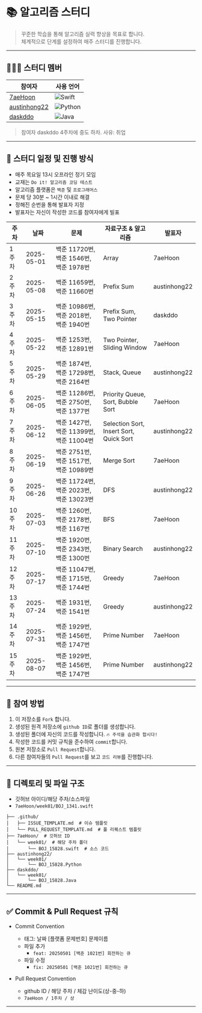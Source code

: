 # 📚 알고리즘 스터디 

> 꾸준한 학습을 통해 알고리즘 실력 향상을 목표로 합니다.  
> 체계적으로 단계를 설정하여 매주 스터디를 진행합니다.

---

## 🙋🏻‍♂️ 스터디 멤버

| 참여자        | 사용 언어               |
| ------------- | ----------------------- |
| [7aeHoon](https://github.com/7aeHoon)       | ![Swift](https://img.shields.io/badge/Swift-FA7343?style=flat&logo=swift&logoColor=white)           |
| [austinhong22](https://github.com/austinhong22)   | ![Python](https://img.shields.io/badge/Python-3776AB?style=flat&logo=python&logoColor=white)                    |
| [daskddo](https://github.com/daskddo)       | ![Java](https://img.shields.io/badge/Java-007396?style=flat&logo=java&logoColor=white)        |

> 참여자 daskddo 4주차에 중도 하차. 사유: 취업

--- 

## 📅 스터디 일정 및 진행 방식

- 매주 목요일 13시 오프라인 정기 모임
- 교재는 `Do it! 알고리즘 코딩 테스트` 
- 알고리즘 플랫폼은 `백준` 및 `프로그래머스`
- 문제 당 30분 ~ 1시간 이내로 해결
- 정해진 순번을 통해 발표자 지정
- 발표자는 자신이 작성한 코드를 참여자에게 빌표

| 주차 | 날짜        | 문제          | 자료구조 & 알고리즘    | 발표자     |
| --- | ---------- | ----------- | --------- | --------- |
| 1 주차 | 2025-05-01 | 백준 11720번, 백준 1546번, 백준 1978번  | Array | 7aeHoon |
| 2 주차 | 2025-05-08 | 백준 11659번, 백준 11660번 | Prefix Sum | austinhong22 |
| 3 주차 | 2025-05-15 | 백준 10986번, 백준 2018번, 백준 1940번 | Prefix Sum, Two Pointer | daskddo |
| 4 주차 | 2025-05-22 | 백준 1253번, 백준 12891번 | Two Pointer, Sliding Window | 7aeHoon |
| 5 주차 | 2025-05-29 | 백준 1874번, 백준 17298번, 백준 2164번 | Stack, Queue | austinhong22 |
| 6 주차 | 2025-06-05 | 백준 11286번, 백준 2750번, 백준 1377번 | Priority Queue, Sort, Bubble Sort | 7aeHoon |
| 7 주차 | 2025-06-12 | 백준 1427번, 백준 11399번, 백준 11004번 | Selection Sort, Insert Sort, Quick Sort | austinhong22 |
| 8 주차 | 2025-06-19 | 백준 2751번, 백준 1517번, 백준 10989번 | Merge Sort | 7aeHoon |
| 9 주차 | 2025-06-26 | 백준 11724번, 백준 2023번, 백준 13023번 | DFS | austinhong22 | 
| 10 주차 | 2025-07-03 | 백준 1260번, 백준 2178번, 백준 1167번 | BFS | 7aeHoon |
| 11 주차 | 2025-07-10 | 백준 1920번, 백준 2343번, 백준 1300번 | Binary Search | austinhong22 |
| 12 주차 | 2025-07-17 | 백준 11047번, 백준 1715번, 백준 1744번 | Greedy | 7aeHoon |
| 13 주차 | 2025-07-24 | 백준 1931번, 백준 1541번 | Greedy | austinhong22 |
| 14 주차 | 2025-07-31 | 백준 1929번, 백준 1456번, 백준 1747번 | Prime Number | 7aeHoon |
| 15 주차 | 2025-08-07 | 백준 1929번, 백준 1456번, 백준 1747번 | Prime Number | austinhong22 |

---

## 📌 참여 방법

1. 이 저장소를 `Fork` 합니다.
2. 생성된 원격 저장소에 `github ID`로 폴더를 생성합니다.
3. 생성된 폴더에 자신의 코드를 작성합니다. `🔥 주석을 습관화 합시다!`
4. 작성한 코드를 커밋 규칙을 준수하여 `commit`합니다.
5. 원본 저장소로 `Pull Request`합니다.
6. 다른 참여자들의 `Pull Request`를 보고 `코드 리뷰`를 진행합니다.

---

## 📁 디렉토리 및 파일 구조

- 깃허브 아이디/해당 주차/소스파일
- `7aeHoon/week01/BOJ_1341.swift`

```
├── .github/
│   ├── ISSUE_TEMPLATE.md  # 이슈 템플릿
│   └── PULL_REQUEST_TEMPLATE.md  # 풀 리퀘스트 템플릿
├── 7aeHoon/  # 깃허브 ID
│   └── week01/  # 해당 주차 폴더
│       └── BOJ_15828.swift  # 소스 코드
├── austinhong22/
│   └── week01/
│       └── BOJ_15828.Python
├── daskddo/
│   └── week01/
│       └── BOJ_15828.Java
└── README.md
```

---

## ✅ Commit & Pull Request 규칙

- Commit Convention
    - 태그: 날짜 [플랫폼 문제번호] 문제이름 
    - 파일 추가
        - `feat: 20250501 [백준 1021번] 회전하는 큐`
    - 파일 수정
        - `fix: 20250501 [백준 1021번] 회전하는 큐`
     
- Pull Request Convention
    -  github ID / 해당 주차 / 체감 난이도(상-중-하)
    -  `7aeHoon / 1주차 / 상` 
---

